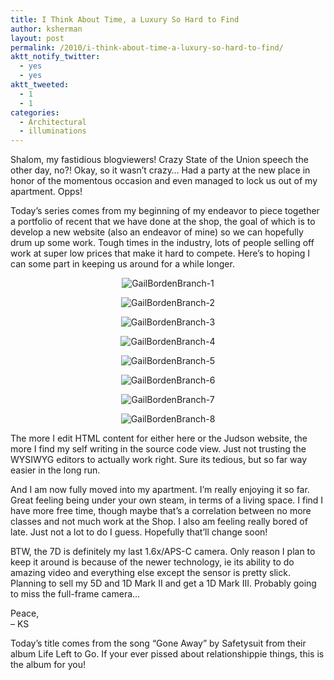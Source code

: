 ```yaml
---
title: I Think About Time, a Luxury So Hard to Find
author: ksherman
layout: post
permalink: /2010/i-think-about-time-a-luxury-so-hard-to-find/
aktt_notify_twitter:
  - yes
  - yes
aktt_tweeted:
  - 1
  - 1
categories:
  - Architectural
  - illuminations
---
```

Shalom, my fastidious blogviewers! Crazy State of the Union speech the other day, no?! Okay, so it wasn&#8217;t crazy&#8230; Had a party at the new place in honor of the momentous occasion and even managed to lock us out of my apartment. Opps!

Today&#8217;s series comes from my beginning of my endeavor to piece together a portfolio of recent that we have done at the shop, the goal of which is to develop a new website (also an endeavor of mine) so we can hopefully drum up some work. Tough times in the industry, lots of people selling off work at super low prices that make it hard to compete. Here&#8217;s to hoping I can some part in keeping us around for a while longer.

<p style="text-align: center;">
  <img src="https://s3-us-west-2.amazonaws.com/assets.kshermphoto.com/2010PostsImages/01-Jan/29/Library-1.jpg" alt="GailBordenBranch-1" />
</p>

<p style="text-align: center;">
  <img src="https://s3-us-west-2.amazonaws.com/assets.kshermphoto.com/2010PostsImages/01-Jan/29/Library-3.jpg" alt="GailBordenBranch-2" />
</p>

<p style="text-align: center;">
  <img src="https://s3-us-west-2.amazonaws.com/assets.kshermphoto.com/2010PostsImages/01-Jan/29/Library-2.jpg" alt="GailBordenBranch-3" />
</p>

<p style="text-align: center;">
  <img src="https://s3-us-west-2.amazonaws.com/assets.kshermphoto.com/2010PostsImages/01-Jan/29/Library-4.jpg" alt="GailBordenBranch-4" />
</p>

<p style="text-align: center;">
  <img src="https://s3-us-west-2.amazonaws.com/assets.kshermphoto.com/2010PostsImages/01-Jan/29/Library-5.jpg" alt="GailBordenBranch-5" />
</p>

<p style="text-align: center;">
  <img src="https://s3-us-west-2.amazonaws.com/assets.kshermphoto.com/2010PostsImages/01-Jan/29/Library-6.jpg" alt="GailBordenBranch-6" />
</p>

<p style="text-align: center;">
  <img src="https://s3-us-west-2.amazonaws.com/assets.kshermphoto.com/2010PostsImages/01-Jan/29/Library-7.jpg" alt="GailBordenBranch-7" />
</p>

<p style="text-align: center;">
  <img src="https://s3-us-west-2.amazonaws.com/assets.kshermphoto.com/2010PostsImages/01-Jan/29/Library-8.jpg" alt="GailBordenBranch-8" />
</p>

The more I edit HTML content for either here or the Judson website, the more I find my self writing in the source code view. Just not trusting the WYSIWYG editors to actually work right. Sure its tedious, but so far way easier in the long run.

And I am now fully moved into my apartment. I&#8217;m really enjoying it so far. Great feeling being under your own steam, in terms of a living space. I find I have more free time, though maybe that&#8217;s a correlation between no more classes and not much work at the Shop. I also am feeling really bored of late. Just not a lot to do I guess. Hopefully that&#8217;ll change soon!

BTW, the 7D is definitely my last 1.6x/APS-C camera. Only reason I plan to keep it around is because of the newer technology, ie its ability to do amazing video and everything else except the sensor is pretty slick. Planning to sell my 5D and 1D Mark II and get a 1D Mark III. Probably going to miss the full-frame camera&#8230;

Peace,  
&#8211; KS

Today&#8217;s title comes from the song &#8220;Gone Away&#8221; by Safetysuit from their album Life Left to Go. If your ever pissed about relationshippie things, this is the album for you!